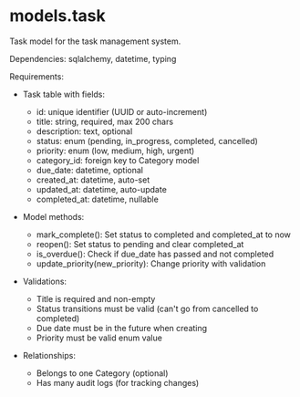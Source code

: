 # models.task

Task model for the task management system.

Dependencies: sqlalchemy, datetime, typing

Requirements:
- Task table with fields:
  - id: unique identifier (UUID or auto-increment)
  - title: string, required, max 200 chars
  - description: text, optional
  - status: enum (pending, in_progress, completed, cancelled)
  - priority: enum (low, medium, high, urgent)
  - category_id: foreign key to Category model
  - due_date: datetime, optional
  - created_at: datetime, auto-set
  - updated_at: datetime, auto-update
  - completed_at: datetime, nullable

- Model methods:
  - mark_complete(): Set status to completed and completed_at to now
  - reopen(): Set status to pending and clear completed_at
  - is_overdue(): Check if due_date has passed and not completed
  - update_priority(new_priority): Change priority with validation

- Validations:
  - Title is required and non-empty
  - Status transitions must be valid (can't go from cancelled to completed)
  - Due date must be in the future when creating
  - Priority must be valid enum value

- Relationships:
  - Belongs to one Category (optional)
  - Has many audit logs (for tracking changes)
